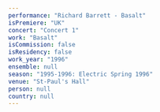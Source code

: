 ```yaml
---
performance: "Richard Barrett - Basalt"
isPremiere: "UK"
concert: "Concert 1"
work: "Basalt"
isCommission: false
isResidency: false
work_year: "1996"
ensemble: null
season: "1995-1996: Electric Spring 1996"
venue: "St-Paul's Hall"
person: null
country: null
---
```


